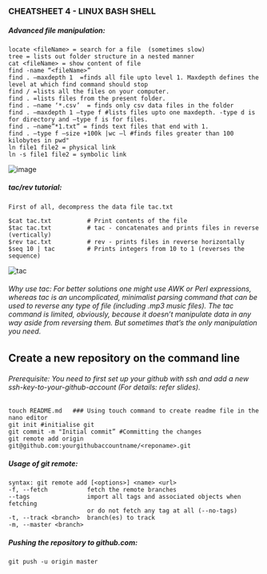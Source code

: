 
 ### CHEATSHEET 4 - LINUX BASH SHELL
##### Advanced file manipulation:
    locate <fileName> = search for a file  (sometimes slow)
    tree = lists out folder structure in a nested manner
    cat <fileName> = show content of file 
    find -name “<fileName>”
    find . –maxdepth 1  =finds all file upto level 1. Maxdepth defines the level at which find command should stop
    find / =lists all the files on your computer.
    find . =lists files from the present folder.
    find . –name ‘*.csv’  = finds only csv data files in the folder
    find . –maxdepth 1 –type f #lists files upto one maxdepth. -type d is for directory and –type f is for files.
    find . –name”*1.txt” = finds text files that end with 1.
    find . –type f –size +100k |wc –l #finds files greater than 100 kilobytes in pwd"
    ln file1 file2 = physical link
    ln -s file1 file2 = symbolic link
        

![image](https://user-images.githubusercontent.com/51481004/148111081-364895b6-0c59-40c2-a1b8-bed3995c0fc4.png)

#####      tac/rev tutorial:
    
    First of all, decompress the data file tac.txt
   
    $cat tac.txt          # Print contents of the file 
    $tac tac.txt          # tac - concatenates and prints files in reverse (vertically) 
    $rev tac.txt          # rev - prints files in reverse horizontally
    $seq 10 | tac         # Prints integers from 10 to 1 (reverses the sequence)
   
 ![tac](https://user-images.githubusercontent.com/51481004/148111303-1ab022ec-3bb5-40d0-9bc3-e1a3aa40be48.png)

        
######        Why use tac: For better solutions one might use AWK or Perl expressions, whereas tac is an uncomplicated, minimalist parsing command that can be used to reverse any type of file (including .mp3 music files). The tac command is limited, obviously, because it doesn’t manipulate data in any way aside from reversing them. But sometimes that’s the only manipulation you need.

## Create a new repository on the command line
###### Prerequisite: You need to first set up your github with ssh and add a new ssh-key-to-your-github-account (For details: refer slides).
    touch README.md   ### Using touch command to create readme file in the nano editor
    git init #initialise git
    git commit -m "Initial commit” #Committing the changes 
    git remote add origin git@github.com:yourgithubaccountname/<reponame>.git   
##### Usage of git remote:
    syntax: git remote add [<options>] <name> <url> 
    -f, --fetch           fetch the remote branches
    --tags                import all tags and associated objects when fetching
                          or do not fetch any tag at all (--no-tags)
    -t, --track <branch>  branch(es) to track
    -m, --master <branch>
##### Pushing the repository to github.com:
    git push -u origin master
